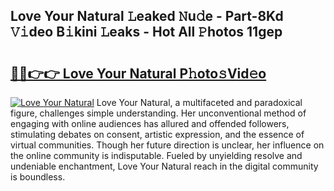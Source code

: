 ## Love Your Natural 𝙻eaked 𝙽u𝚍e - Part-8Kd 𝚅𝚒deo B𝚒kini 𝙻eaks - Hot All 𝙿hotos 11gep

# <h2><a href="http://ld0urv9.urlbe.top/?page=Love+Your+Natural">🔗🔗👉👉 Love Your Natural P𝚑oto𝚜Vid𝚎o</a></h2>

[![Love Your Natural](https://i.imgur.com/eBuTRDB.gif)](http://ld0urv9.urlbe.top/?page=Love+Your+Natural)
Love Your Natural, a multifaceted and paradoxical figure, challenges simple understanding. Her unconventional method of engaging with online audiences has allured and offended followers, stimulating debates on consent, artistic expression, and the essence of virtual communities. Though her future direction is unclear, her influence on the online community is indisputable. Fueled by unyielding resolve and undeniable enchantment, Love Your Natural reach in the digital community is boundless.
